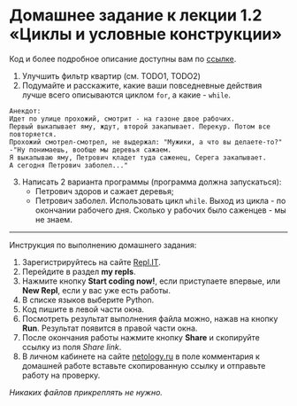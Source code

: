 # Домашнее задание к лекции 1.2 «Циклы и условные конструкции»
Код и более подробное описание доступны вам по [ссылке](https://repl.it/@shorstko/Netology-Conditions-homework).

1. Улучшить фильтр квартир (см. TODO1, TODO2)
2. Подумайте и расскажите, какие ваши повседневные действия лучше всего описываются циклом `for`, а какие - `while`.
```
Анекдот:
Идет по улице прохожий, смотрит - на газоне двое рабочих.
Первый выкапывает яму, ждут, второй закапывает. Перекур. Потом все повторяется.
Прохожий смотрел-смотрел, не выдержал: "Мужики, а что вы делаете-то?"
-"Ну понимаешь, вообще мы деревья сажаем.
Я выкапываю яму, Петрович кладет туда саженец, Серега закапывает.
А сегодня Петрович заболел..."
```
3. Написать 2 варианта программы (программа должна запускаться):
   * Петрович здоров и сажает деревья;
   * Петрович заболел.
Использовать цикл `while`. Выход из цикла - по окончании рабочего дня. Сколько у рабочих было саженцев - мы не знаем.

---
Инструкция по выполнению домашнего задания:

1. Зарегистрируйтесь на сайте [Repl.IT](https://repl.it/).
2. Перейдите в раздел **my repls**.
3. Нажмите кнопку **Start coding now!**, если приступаете впервые, или **New Repl**, если у вас уже есть работы.
4. В списке языков выберите Python.
5. Код пишите в левой части окна.
6. Посмотреть результат выполнения файла можно, нажав на кнопку **Run**. Результат появится в правой части окна.
7. После окончания работы нажмите кнопку **Share** и скопируйте ссылку из поля *Share link*.
8. В личном кабинете на сайте [netology.ru](http://netology.ru/) в поле комментария к домашней работе вставьте скопированную ссылку и отправьте работу на проверку.

*Никаких файлов прикреплять не нужно.*